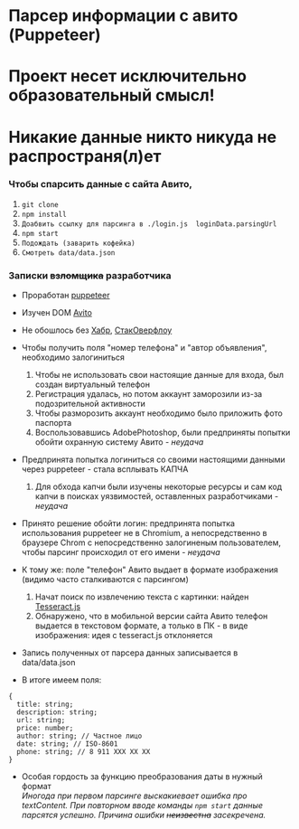 # Парсер информации с авито (Puppeteer)

# Проект несет исключительно образовательный смысл!
# Никакие данные никто никуда не распространя(л)ет

### Чтобы спарсить данные с сайта Авито, 
1. ```git clone```
1. ```npm install```
1. ```Доабвить ссылку для парсинга в ./login.js  loginData.parsingUrl```
1. ```npm start```
1. ```Подождать (заварить кофейка)```
1. ```Смотреть data/data.json```

### Записки ~~взломщика~~ разработчика
* Проработан [puppeteer](https://github.com/puppeteer/puppeteer/blob/v13.5.1/docs/api.md)
* Изучен DOM [Avito](https://www.avito.ru/sankt-peterburg/sport_i_otdyh/nastolnye_igry-ASgBAgICAUTKAoZP?cd=1&q=root)
* Не обошлось без [Хабр](https://qna.habr.com/), [СтакОверфлоу](https://stackoverflow.com/)
* Чтобы получить поля "номер телефона" и "автор объявления", необходимо залогиниться
  1. Чтобы не использовать свои настоящие данные для входа, был создан виртуальный телефон
  1. Регистрация удалась, но потом аккаунт заморозили из-за подозрительной активности
  1. Чтобы разморозить аккаунт необходимо было приложить фото паспорта
  1. Воспользовавшись AdobePhotoshop, были предприняты попытки обойти охранную систему Авито - _неудача_

* Предпринята попытка логиниться со своими настоящими данными через puppeteer - стала всплывать КАПЧА
  1. Для обхода капчи были изучены некоторые ресурсы и сам код капчи в поисках уязвимостей, оставленных разработчиками - _неудача_

* Принято решение обойти логин: предпринята попытка использования puppeteer не в Chromium, а непосредственно в браузере Chrom с непосредственно залогиненым пользователем, чтобы парсинг происходил от его имени - _неудача_

* К тому же: поле "телефон" Авито выдает в формате изображения (видимо часто сталкиваются с парсингом)
  1. Начат поиск по извлечению текста с картинки: найден [Tesseract.js](https://proglib.io/p/tesseract-js-izvlekaem-tekst-iz-kartinok-s-pomoshchyu-javascript-2020-04-22)
  1. Обнаружено, что в мобильной версии сайта Авито телефон выдается в текстовом формате, а только в ПК - в виде изображения: идея с tesseract.js отклоняется

* Запись полученных от парсера данных записывается в data/data.json
* В итоге имеем поля:
```
{
  title: string;
  description: string;
  url: string;
  price: number;
  author: string; // Частное лицо
  date: string; // ISO-8601
  phone: string; // 8 911 ХХХ ХХ ХХ
}
```
* Особая гордость за функцию преобразования даты в нужный формат  
_Иногода при первом парсинге выскакиевает ошибка про textContent. При повторном вводе команды ```npm start``` данные парсятся успешно. Причина ошибки ~~неизвестна~~ засекречена._


